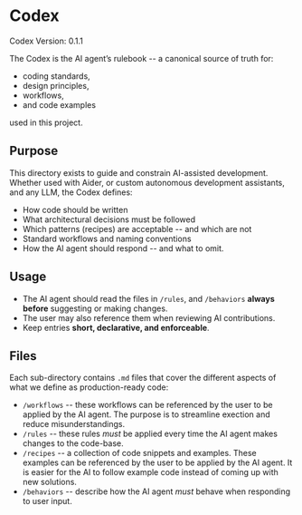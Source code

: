 
# Codex
Codex Version: 0.1.1

The Codex is the AI agent’s rulebook -- a canonical source of truth for:

- coding standards,
- design principles,
- workflows,
- and code examples

used in this project.

## Purpose

This directory exists to guide and constrain AI-assisted development. Whether used with Aider, or custom autonomous development assistants, and any LLM, the Codex defines:

- How code should be written
- What architectural decisions must be followed
- Which patterns (recipes) are acceptable -- and which are not
- Standard workflows and naming conventions
- How the AI agent should respond -- and what to omit.

## Usage

- The AI agent should read the files in `/rules`, and `/behaviors` **always before** suggesting or making changes.
- The user may also reference them when reviewing AI contributions.
- Keep entries **short, declarative, and enforceable**.

## Files

Each sub-directory contains `.md` files that cover the different aspects of what we define as production-ready code:

- `/workflows` -- these workflows can be referenced by the user to be applied by the AI agent. The purpose is to streamline exection and reduce misunderstandings. 
- `/rules` -- these rules _must_ be applied every time the AI agent makes changes to the code-base.
- `/recipes` -- a collection of code snippets and examples. These examples can be referenced by the user to be applied by the AI agent. It is easier for the AI to follow example code instead of coming up with new solutions.
- `/behaviors` -- describe how the AI agent _must_ behave when responding to user input. 

